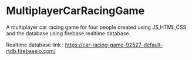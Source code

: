 # MultiplayerCarRacingGame
A multiplayer car racing game for four people created using JS,HTML,CSS and the database using firebase realtime database.

Realtime database link : 
https://car-racing-game-92527-default-rtdb.firebaseio.com/
